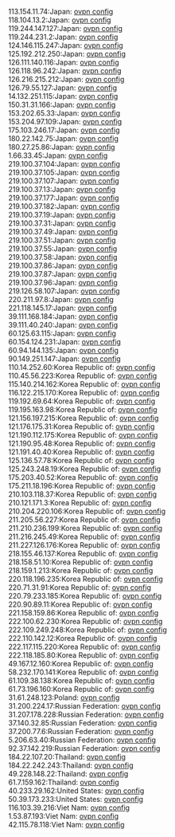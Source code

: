113.154.11.74:Japan: [ovpn config](vpn/113_154_11_74.ovpn)  
118.104.13.2:Japan: [ovpn config](vpn/118_104_13_2.ovpn)  
119.244.147.127:Japan: [ovpn config](vpn/119_244_147_127.ovpn)  
119.244.231.2:Japan: [ovpn config](vpn/119_244_231_2.ovpn)  
124.146.115.247:Japan: [ovpn config](vpn/124_146_115_247.ovpn)  
125.192.212.250:Japan: [ovpn config](vpn/125_192_212_250.ovpn)  
126.111.140.116:Japan: [ovpn config](vpn/126_111_140_116.ovpn)  
126.118.96.242:Japan: [ovpn config](vpn/126_118_96_242.ovpn)  
126.216.215.212:Japan: [ovpn config](vpn/126_216_215_212.ovpn)  
126.79.55.127:Japan: [ovpn config](vpn/126_79_55_127.ovpn)  
14.132.251.115:Japan: [ovpn config](vpn/14_132_251_115.ovpn)  
150.31.31.166:Japan: [ovpn config](vpn/150_31_31_166.ovpn)  
153.202.65.33:Japan: [ovpn config](vpn/153_202_65_33.ovpn)  
153.204.97.109:Japan: [ovpn config](vpn/153_204_97_109.ovpn)  
175.103.246.17:Japan: [ovpn config](vpn/175_103_246_17.ovpn)  
180.22.142.75:Japan: [ovpn config](vpn/180_22_142_75.ovpn)  
180.27.25.86:Japan: [ovpn config](vpn/180_27_25_86.ovpn)  
1.66.33.45:Japan: [ovpn config](vpn/1_66_33_45.ovpn)  
219.100.37.104:Japan: [ovpn config](vpn/219_100_37_104.ovpn)  
219.100.37.105:Japan: [ovpn config](vpn/219_100_37_105.ovpn)  
219.100.37.107:Japan: [ovpn config](vpn/219_100_37_107.ovpn)  
219.100.37.13:Japan: [ovpn config](vpn/219_100_37_13.ovpn)  
219.100.37.177:Japan: [ovpn config](vpn/219_100_37_177.ovpn)  
219.100.37.182:Japan: [ovpn config](vpn/219_100_37_182.ovpn)  
219.100.37.19:Japan: [ovpn config](vpn/219_100_37_19.ovpn)  
219.100.37.31:Japan: [ovpn config](vpn/219_100_37_31.ovpn)  
219.100.37.49:Japan: [ovpn config](vpn/219_100_37_49.ovpn)  
219.100.37.51:Japan: [ovpn config](vpn/219_100_37_51.ovpn)  
219.100.37.55:Japan: [ovpn config](vpn/219_100_37_55.ovpn)  
219.100.37.58:Japan: [ovpn config](vpn/219_100_37_58.ovpn)  
219.100.37.86:Japan: [ovpn config](vpn/219_100_37_86.ovpn)  
219.100.37.87:Japan: [ovpn config](vpn/219_100_37_87.ovpn)  
219.100.37.96:Japan: [ovpn config](vpn/219_100_37_96.ovpn)  
219.126.58.107:Japan: [ovpn config](vpn/219_126_58_107.ovpn)  
220.211.97.8:Japan: [ovpn config](vpn/220_211_97_8.ovpn)  
221.118.145.17:Japan: [ovpn config](vpn/221_118_145_17.ovpn)  
39.111.168.184:Japan: [ovpn config](vpn/39_111_168_184.ovpn)  
39.111.40.240:Japan: [ovpn config](vpn/39_111_40_240.ovpn)  
60.125.63.115:Japan: [ovpn config](vpn/60_125_63_115.ovpn)  
60.154.124.231:Japan: [ovpn config](vpn/60_154_124_231.ovpn)  
60.94.144.135:Japan: [ovpn config](vpn/60_94_144_135.ovpn)  
90.149.251.147:Japan: [ovpn config](vpn/90_149_251_147.ovpn)  
110.14.252.60:Korea Republic of: [ovpn config](vpn/110_14_252_60.ovpn)  
110.45.56.223:Korea Republic of: [ovpn config](vpn/110_45_56_223.ovpn)  
115.140.214.162:Korea Republic of: [ovpn config](vpn/115_140_214_162.ovpn)  
116.122.215.170:Korea Republic of: [ovpn config](vpn/116_122_215_170.ovpn)  
119.192.69.64:Korea Republic of: [ovpn config](vpn/119_192_69_64.ovpn)  
119.195.163.98:Korea Republic of: [ovpn config](vpn/119_195_163_98.ovpn)  
121.156.197.215:Korea Republic of: [ovpn config](vpn/121_156_197_215.ovpn)  
121.176.175.31:Korea Republic of: [ovpn config](vpn/121_176_175_31.ovpn)  
121.190.112.175:Korea Republic of: [ovpn config](vpn/121_190_112_175.ovpn)  
121.190.95.48:Korea Republic of: [ovpn config](vpn/121_190_95_48.ovpn)  
121.191.40.40:Korea Republic of: [ovpn config](vpn/121_191_40_40.ovpn)  
125.136.57.78:Korea Republic of: [ovpn config](vpn/125_136_57_78.ovpn)  
125.243.248.19:Korea Republic of: [ovpn config](vpn/125_243_248_19.ovpn)  
175.203.40.52:Korea Republic of: [ovpn config](vpn/175_203_40_52.ovpn)  
175.211.18.196:Korea Republic of: [ovpn config](vpn/175_211_18_196.ovpn)  
210.103.118.37:Korea Republic of: [ovpn config](vpn/210_103_118_37.ovpn)  
210.121.171.3:Korea Republic of: [ovpn config](vpn/210_121_171_3.ovpn)  
210.204.220.106:Korea Republic of: [ovpn config](vpn/210_204_220_106.ovpn)  
211.205.56.227:Korea Republic of: [ovpn config](vpn/211_205_56_227.ovpn)  
211.210.236.199:Korea Republic of: [ovpn config](vpn/211_210_236_199.ovpn)  
211.216.245.49:Korea Republic of: [ovpn config](vpn/211_216_245_49.ovpn)  
211.227.126.176:Korea Republic of: [ovpn config](vpn/211_227_126_176.ovpn)  
218.155.46.137:Korea Republic of: [ovpn config](vpn/218_155_46_137.ovpn)  
218.158.51.10:Korea Republic of: [ovpn config](vpn/218_158_51_10.ovpn)  
218.159.1.213:Korea Republic of: [ovpn config](vpn/218_159_1_213.ovpn)  
220.118.196.235:Korea Republic of: [ovpn config](vpn/220_118_196_235.ovpn)  
220.71.31.91:Korea Republic of: [ovpn config](vpn/220_71_31_91.ovpn)  
220.79.233.185:Korea Republic of: [ovpn config](vpn/220_79_233_185.ovpn)  
220.90.89.11:Korea Republic of: [ovpn config](vpn/220_90_89_11.ovpn)  
221.158.159.86:Korea Republic of: [ovpn config](vpn/221_158_159_86.ovpn)  
222.100.62.230:Korea Republic of: [ovpn config](vpn/222_100_62_230.ovpn)  
222.109.249.248:Korea Republic of: [ovpn config](vpn/222_109_249_248.ovpn)  
222.110.142.12:Korea Republic of: [ovpn config](vpn/222_110_142_12.ovpn)  
222.117.115.220:Korea Republic of: [ovpn config](vpn/222_117_115_220.ovpn)  
222.118.185.80:Korea Republic of: [ovpn config](vpn/222_118_185_80.ovpn)  
49.167.12.160:Korea Republic of: [ovpn config](vpn/49_167_12_160.ovpn)  
58.232.170.141:Korea Republic of: [ovpn config](vpn/58_232_170_141.ovpn)  
61.109.38.138:Korea Republic of: [ovpn config](vpn/61_109_38_138.ovpn)  
61.73.196.160:Korea Republic of: [ovpn config](vpn/61_73_196_160.ovpn)  
31.61.248.123:Poland: [ovpn config](vpn/31_61_248_123.ovpn)  
31.200.224.17:Russian Federation: [ovpn config](vpn/31_200_224_17.ovpn)  
31.207.178.228:Russian Federation: [ovpn config](vpn/31_207_178_228.ovpn)  
37.140.32.85:Russian Federation: [ovpn config](vpn/37_140_32_85.ovpn)  
37.200.77.6:Russian Federation: [ovpn config](vpn/37_200_77_6.ovpn)  
5.206.63.40:Russian Federation: [ovpn config](vpn/5_206_63_40.ovpn)  
92.37.142.219:Russian Federation: [ovpn config](vpn/92_37_142_219.ovpn)  
184.22.107.20:Thailand: [ovpn config](vpn/184_22_107_20.ovpn)  
184.22.242.243:Thailand: [ovpn config](vpn/184_22_242_243.ovpn)  
49.228.148.22:Thailand: [ovpn config](vpn/49_228_148_22.ovpn)  
61.7.159.162:Thailand: [ovpn config](vpn/61_7_159_162.ovpn)  
40.233.29.162:United States: [ovpn config](vpn/40_233_29_162.ovpn)  
50.39.173.233:United States: [ovpn config](vpn/50_39_173_233.ovpn)  
116.103.39.216:Viet Nam: [ovpn config](vpn/116_103_39_216.ovpn)  
1.53.87.193:Viet Nam: [ovpn config](vpn/1_53_87_193.ovpn)  
42.115.78.118:Viet Nam: [ovpn config](vpn/42_115_78_118.ovpn)  
